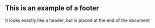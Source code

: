 ## This is an example of a footer

It looks exactly like a header, but is placed at the end of the document
